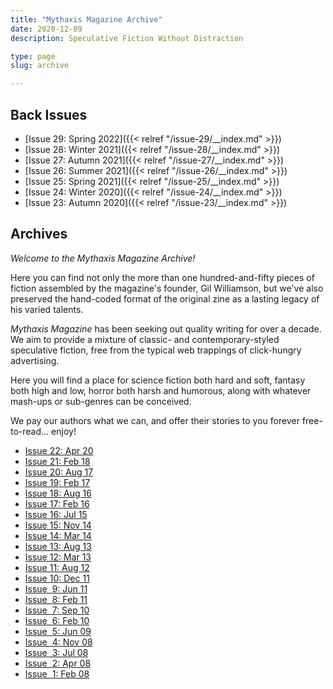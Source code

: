 ```yaml
---
title: "Mythaxis Magazine Archive"
date: 2020-12-09
description: Speculative Fiction Without Distraction

type: page
slug: archive

---
```


## Back Issues

- [Issue&nbsp;29: Spring 2022]({{< relref "/issue-29/__index.md" >}})
- [Issue&nbsp;28: Winter 2021]({{< relref "/issue-28/__index.md" >}})
- [Issue&nbsp;27: Autumn 2021]({{< relref "/issue-27/__index.md" >}})
- [Issue&nbsp;26: Summer 2021]({{< relref "/issue-26/__index.md" >}})
- [Issue&nbsp;25: Spring 2021]({{< relref "/issue-25/__index.md" >}})
- [Issue&nbsp;24: Winter 2020]({{< relref "/issue-24/__index.md" >}})
- [Issue&nbsp;23: Autumn 2020]({{< relref "/issue-23/__index.md" >}})



## Archives

*Welcome to the Mythaxis Magazine Archive!*

Here you can find not only the more than one hundred-and-fifty pieces of fiction assembled by the magazine's founder, Gil Williamson, but we've also preserved the hand-coded format of the original zine as a lasting legacy of his varied talents.

*Mythaxis Magazine* has been seeking out quality writing for over a decade. We aim to provide a mixture of classic- and contemporary-styled speculative fiction, free from the typical web trappings of click-hungry advertising.

Here you will find a place for science fiction both hard and soft, fantasy both high and low, horror both harsh and humorous, along with whatever mash-ups or sub-genres can be conceived.

We pay our authors what we can, and offer their stories to you forever free-to-read... enjoy!

- [Issue&nbsp;22: Apr 20](issue-22/index.html)
- [Issue&nbsp;21: Feb 18](indexissuev21.htm)
- [Issue&nbsp;20: Aug 17](indexissuev20.htm)
- [Issue&nbsp;19: Feb 17](indexissuev19.htm)
- [Issue&nbsp;18: Aug 16](indexissuev18.htm)
- [Issue&nbsp;17: Feb 16](indexissuev17.htm)
- [Issue&nbsp;16: Jul 15](indexissuev16.htm)
- [Issue&nbsp;15: Nov 14](indexissuev15.htm)
- [Issue&nbsp;14: Mar 14](indexissuev14.htm)
- [Issue&nbsp;13: Aug 13](indexissuev13.htm)
- [Issue&nbsp;12: Mar 13](indexissuev12.htm)
- [Issue&nbsp;11: Aug 12](indexissuev11.htm)
- [Issue&nbsp;10: Dec 11](indexissuev10.htm)
- [Issue&nbsp; 9: Jun 11](indexissue9.htm)
- [Issue&nbsp; 8: Feb 11](indexissue8.htm)
- [Issue&nbsp; 7: Sep 10](indexissue7.htm)
- [Issue&nbsp; 6: Feb 10](indexissue6.htm)
- [Issue&nbsp; 5: Jun 09](indexissue5.htm)
- [Issue&nbsp; 4: Nov 08](indexissue4.htm)
- [Issue&nbsp; 3: Jul 08](indexissue3.htm)
- [Issue&nbsp; 2: Apr 08](indexissue2.htm)
- [Issue&nbsp; 1: Feb 08](indexissue1.htm)
